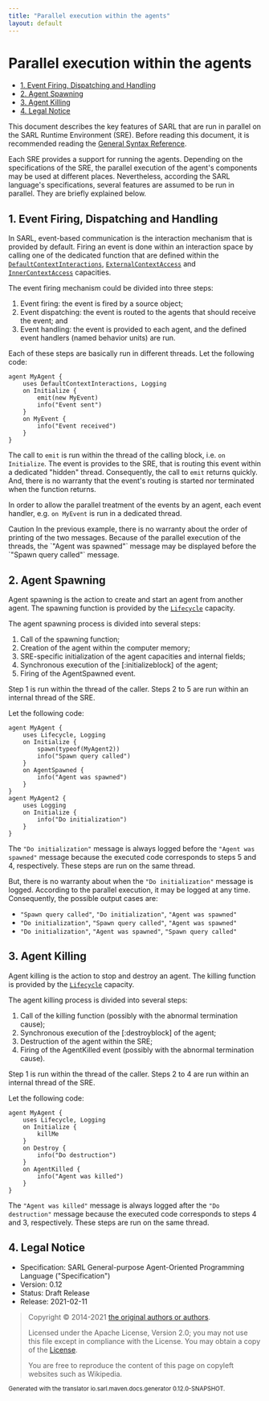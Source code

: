 ```yaml
---
title: "Parallel execution within the agents"
layout: default
---
```


# Parallel execution within the agents


<ul class="page_outline" id="page_outline">

<li><a href="#1-event-firing-dispatching-and-handling">1. Event Firing, Dispatching and Handling</a></li>
<li><a href="#2-agent-spawning">2. Agent Spawning</a></li>
<li><a href="#3-agent-killing">3. Agent Killing</a></li>
<li><a href="#4-legal-notice">4. Legal Notice</a></li>

</ul>


This document describes the key features of SARL that are run in parallel on the SARL Runtime Environment (SRE).
Before reading this document, it is recommended reading
the [General Syntax Reference](../reference/GeneralSyntax.html).

Each SRE provides a support for running the agents. Depending on the specifications of the SRE, the
parallel execution of the agent's components may be used at different places.
Nevertheless, according the SARL language's specifications, several features are assumed to be run in parallel.
They are briefly explained below. 

## 1. Event Firing, Dispatching and Handling

In SARL, event-based communication is the interaction mechanism that is provided by default.
Firing an event is done within an interaction space by calling one of the dedicated function that are defined within
the [`DefaultContextInteractions`](../reference/bic/DefaultContextInteractions.html),
[`ExternalContextAccess`](../reference/bic/ExternalContextAccess.html) and
[`InnerContextAccess`](../reference/bic/InnerContextAccess.html) capacities.

The event firing mechanism could be divided into three steps:
1. Event firing: the event is fired by a source object;
2. Event dispatching: the event is routed to the agents that should receive the event; and
3. Event handling: the event is provided to each agent, and the defined event handlers (named behavior units) are run.

Each of these steps are basically run in different threads.
Let the following code:

```sarl
agent MyAgent {
	uses DefaultContextInteractions, Logging
	on Initialize {
		emit(new MyEvent)
		info("Event sent")
	}
	on MyEvent {
		info("Event received")
	}
}
```



The call to `emit` is run within the thread of the calling block, i.e. `on Initialize`.
The event is provides to the SRE, that is routing this event within a dedicated "hidden" thread.
Consequently, the call to `emit` returns quickly. And, there is no warranty that the event's routing
is started nor terminated when the function returns. 

In order to allow the parallel treatment of the events by an agent, each event handler, e.g. `on MyEvent`
is run in a dedicated thread.

<p markdown="1"><span class="label label-danger">Caution</span> In the previous example, there is no warranty about the order of printing of the two messages. Because of the parallel execution of the threads, the `"Agent was spawned"` message may be displayed before the `"Spawn query called"` message.</p>

## 2. Agent Spawning

Agent spawning is the action to create and start an agent from another agent.
The spawning function is provided by the 
[`Lifecycle`](../reference/bic/Lifecycle.html) capacity.

The agent spawning process is divided into several steps:
1. Call of the spawning function;
2. Creation of the agent within the computer memory;
3. SRE-specific initialization of the agent capacities and internal fields;
4. Synchronous execution of the [:initializeblock] of the agent;
5. Firing of the AgentSpawned event.

Step 1 is run within the thread of the caller.
Steps 2 to 5 are run within an internal thread of the SRE.

Let the following code:

```sarl
agent MyAgent {
	uses Lifecycle, Logging
	on Initialize {
		spawn(typeof(MyAgent2))
		info("Spawn query called")
	}
	on AgentSpawned {
		info("Agent was spawned")
	}
}
agent MyAgent2 {
	uses Logging
	on Initialize {
		info("Do initialization")
	}
}
```


The `"Do initialization"` message is always logged before the `"Agent was spawned"` message because the executed code corresponds to
steps 5 and 4, respectively. These steps are run on the same thread.

But, there is no warranty about when the `"Do initialization"` message is logged. According to the parallel execution,
it may be logged at any time. Consequently, the possible output cases are:
* `"Spawn query called"`, `"Do initialization"`, `"Agent was spawned"`
* `"Do initialization"`, `"Spawn query called"`, `"Agent was spawned"`
* `"Do initialization"`, `"Agent was spawned"`, `"Spawn query called"`


## 3. Agent Killing

Agent killing is the action to stop and destroy an agent.
The killing function is provided by the 
[`Lifecycle`](../reference/bic/Lifecycle.html) capacity.

The agent killing process is divided into several steps:
1. Call of the killing function (possibly with the abnormal termination cause);
2. Synchronous execution of the [:destroyblock] of the agent;
3. Destruction of the agent within the SRE;
4. Firing of the AgentKilled event (possibly with the abnormal termination cause).

Step 1 is run within the thread of the caller.
Steps 2 to 4 are run within an internal thread of the SRE.

Let the following code:

```sarl
agent MyAgent {
	uses Lifecycle, Logging
	on Initialize {
		killMe
	}
	on Destroy {
		info("Do destruction")
	}
	on AgentKilled {
		info("Agent was killed")
	}
}
```



The `"Agent was killed"` message is always logged after the `"Do destruction"` message because the executed code corresponds to
steps 4 and 3, respectively. These steps are run on the same thread.


## 4. Legal Notice

* Specification: SARL General-purpose Agent-Oriented Programming Language ("Specification")
* Version: 0.12
* Status: Draft Release
* Release: 2021-02-11

> Copyright &copy; 2014-2021 [the original authors or authors](http://www.sarl.io/about/index.html).
>
> Licensed under the Apache License, Version 2.0;
> you may not use this file except in compliance with the License.
> You may obtain a copy of the [License](http://www.apache.org/licenses/LICENSE-2.0).
>
> You are free to reproduce the content of this page on copyleft websites such as Wikipedia.

<small>Generated with the translator io.sarl.maven.docs.generator 0.12.0-SNAPSHOT.</small>
